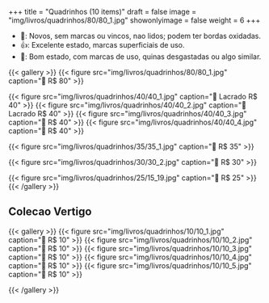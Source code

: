 +++
title = "Quadrinhos (10 items)"
draft = false
image = "img/livros/quadrinhos/80/80_1.jpg"
showonlyimage = false
weight = 6
+++
<!--more-->

- 💖: Novos, sem marcas ou vincos, nao lidos; podem ter bordas oxidadas.
- 👍: Excelente estado, marcas superficiais de uso.
- 🤔: Bom estado, com marcas de uso, quinas desgastadas ou algo similar. 

{{< gallery >}}
{{< figure src="img/livros/quadrinhos/80/80_1.jpg" caption="💖 R$ 80" >}}



{{< figure src="img/livros/quadrinhos/40/40_1.jpg" caption="💖 Lacrado R$ 40" >}}
{{< figure src="img/livros/quadrinhos/40/40_2.jpg" caption="💖 Lacrado R$ 40" >}}
{{< figure src="img/livros/quadrinhos/40/40_3.jpg" caption="💖 R$ 40" >}}
{{< figure src="img/livros/quadrinhos/40/40_4.jpg" caption="💖 R$ 40" >}}

{{< figure src="img/livros/quadrinhos/35/35_1.jpg" caption="💖 R$ 35" >}}


{{< figure src="img/livros/quadrinhos/30/30_2.jpg" caption="💖 R$ 30" >}}

{{< figure src="img/livros/quadrinhos/25/15_19.jpg" caption="💖 R$ 25" >}}
{{< /gallery >}}


## Colecao Vertigo

{{< gallery >}}
{{< figure src="img/livros/quadrinhos/10/10_1.jpg" caption="🤔 R$ 10" >}}
{{< figure src="img/livros/quadrinhos/10/10_2.jpg" caption="🤔 R$ 10" >}}
{{< figure src="img/livros/quadrinhos/10/10_3.jpg" caption="🤔 R$ 10" >}}
{{< figure src="img/livros/quadrinhos/10/10_4.jpg" caption="🤔 R$ 10" >}}
{{< figure src="img/livros/quadrinhos/10/10_5.jpg" caption="🤔 R$ 10" >}}

{{< /gallery >}}

